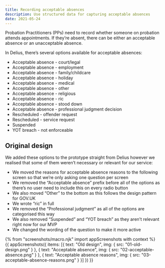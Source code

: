 ```yaml
---
title: Recording acceptable absences
description: Use structured data for capturing acceptable absences
date: 2021-05-24
---
```


Probation Practitioners (PPs) need to record whether someone on probation attends appointments. If they’re absent, there can be either an acceptable absence or an unacceptable absence.

In Delius, there’s several options available for acceptable absences:

- Acceptable absence - court/legal
- Acceptable absence - employment
- Acceptable absence - family/childcare
- Acceptable absence - holiday
- Acceptable absence - medical
- Acceptable absence - other
- Acceptable absence - religious
- Acceptable absence - ric
- Acceptable absence - stood down
- Acceptable absence - professional judgment decision
- Rescheduled - offender request
- Rescheduled - service request
- Suspended
- YOT breach  - not enforceable

## Original design

We added these options to the prototype straight from Delius however we realised that some of them weren’t necessary or relevant for our service:

- We moved the reasons for acceptable absence reasons to the following screen so that we’re only asking one question per screen
- We removed the “Acceptable absence” prefix before all of the options as there’s no user need to include this on every radio button
- We also moved “Other” to the bottom as this follows the design pattern for GOV.UK
- We wrote “ric” in full
- We removed the “Professional judgment” as all of the options are categorised this way
- We also removed “Suspended” and “YOT breach” as they aren’t relevant right now for our MVP
- We changed the wording of the question to make it more active

{% from "screenshots/macro.njk" import appScreenshots with context %}
{{ appScreenshots({
  items: [{
      text: "Old design",
      img: { src: "01-old-design.png" }
    }, {
      text: "Acceptable absence",
      img: { src: "02-acceptable-absence.png" }
    }, {
      text: "Acceptable absence reasons",
      img: { src: "03-acceptable-absence-reasons.png" }
    }]
}) }}
